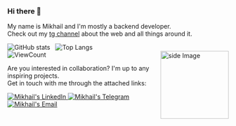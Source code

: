 ### Hi there 👋  
My name is Mikhail and I'm mostly a backend developer.  
Check out my [tg channel](https://t.me/progdude_info) about the web and all things around it.  

![GitHub stats](https://github-readme-stats.vercel.app/api?username=frozrt&show_icons=true&hide_title=true&count_private=true&theme=gotham) &nbsp;
![Top Langs](https://github-readme-stats.vercel.app/api/top-langs/?username=frozrt&layout=compact&theme=gotham&custom_title=Statistics)  
![ViewCount](https://komarev.com/ghpvc/?username=frozrt&color=1A4730)
<img src="https://github.com/FrozRt/FrozRt/blob/master/proger.gif" width="155" align="right" alt="side Image" />

Are you interested in collaboration? I'm up to any inspiring projects.   
Get in touch with me through the attached links:  

<a href="https://www.linkedin.com/in/mikhail-chigrin/">
  <img alt="Mikhail's LinkedIn" src="https://img.shields.io/badge/-LinkedIn-1A4730?style=flat-square&logo=Linkedin&logoColor=white" />
</a>
<a href="https://t.me/frozrt">
  <img alt="Mikhail's Telegram" src="https://img.shields.io/badge/-Telegram-1A4730?style=flat-square&logo=Telegram&logoColor=white" />
</a>
<a href="mailto:me@chigrin.tech">
  <img alt="Mikhail's Email" src="https://img.shields.io/badge/-E--mail-1A4730?style=flat-square&logo=Gmail&logoColor=white" />
</a>